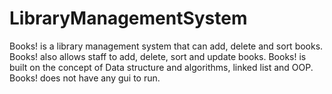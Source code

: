 # LibraryManagementSystem
Books! is a library management system that can add, delete and sort books. 
Books! also allows staff to add, delete, sort and update books.
Books! is built on the concept of Data structure and algorithms, linked list and OOP.
Books! does not have any gui to run.
